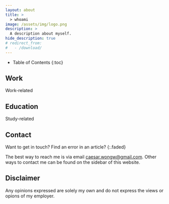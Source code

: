 ```yaml
---
layout: about
title: >
  > whoami
image: /assets/img/logo.png
description: >
  A description about myself.
hide_description: true
# redirect_from:
#   - /download/
---
```


- Table of Contents
{:toc}

## Work

Work-related

## Education

Study-related

## Contact

Want to get in touch? Find an error in an article?
{:.faded}

The best way to reach me is via email [caesar.wongw@gmail.com](caesar.wongw@gmail.com).
Other ways to contact me can be found on the sidebar of this website.

## Disclaimer

Any opinions expressed are solely my own and do not express the views or opions of my employer.

<!--author-->
